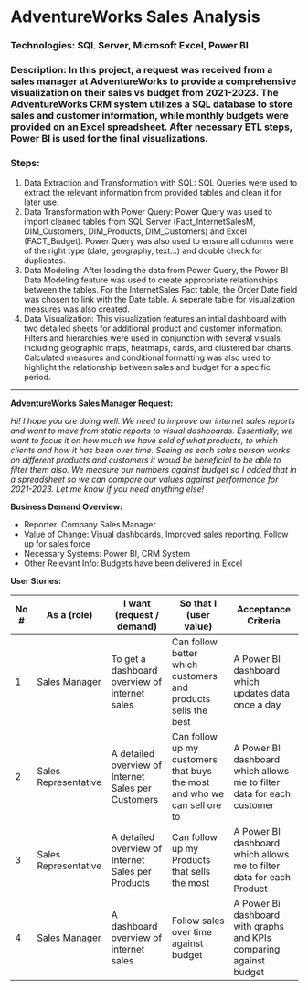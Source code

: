 # **AdventureWorks Sales Analysis**
### Technologies: SQL Server, Microsoft Excel, Power BI
### Description: In this project, a request was received from a sales manager at AdventureWorks to provide a comprehensive visualization on their sales vs budget from 2021-2023. The AdventureWorks CRM system utilizes a SQL database to store sales and customer information, while monthly budgets were provided on an Excel spreadsheet. After necessary ETL steps, Power BI is used for the final visualizations.
### Steps:
1. Data Extraction and Transformation with SQL: SQL Queries were used to extract the relevant information from provided tables and clean it for later use.
2. Data Transformation with Power Query: Power Query was used to import cleaned tables from SQL Server (Fact_InternetSalesM, DIM_Customers, DIM_Products, DIM_Customers) and Excel (FACT_Budget). Power Query was also used to ensure all columns were of the right type (date, geography, text...) and double check for duplicates.
3. Data Modeling: After loading the data from Power Query, the Power BI Data Modeling feature was used to create appropriate relationships between the tables. For the InternetSales Fact table, the Order Date field was chosen to link with the Date table. A seperate table for visualization measures was also created.
4. Data Visualization: This visualization features an intial dashboard with two detailed sheets for additional product and customer information. Filters and hierarchies were used in conjunction with several visuals including geographic maps, heatmaps, cards, and clustered bar charts. Calculated measures and conditional formatting was also used to highlight the relationship between sales and budget for a specific period.

-------------------------------------------------------------------------------------------------------------------------------------------------------------------

**AdventureWorks Sales Manager Request:** 

_Hi!
I hope you are doing well. We need to improve our internet sales reports and want to move from static reports to visual dashboards.
Essentially, we want to focus it on how much we have sold of what products, to which clients and how it has been over time.
Seeing as each sales person works on different products and customers it would be beneficial to be able to filter them also.
We measure our numbers against budget so I added that in a spreadsheet so we can compare our values against performance for 2021-2023.
Let me know if you need anything else!_

**Business Demand Overview:**
-	Reporter: Company Sales Manager
-	Value of Change: Visual dashboards, Improved sales reporting, Follow up for sales force
-	Necessary Systems: Power BI, CRM System
-	Other Relevant Info: Budgets have been delivered in Excel
  
**User Stories:**

| No # | As a (role)	| I want (request / demand) |	So that I (user value)| Acceptance Criteria |
|------|--------------|---------------------------|-----------------------|---------------------|
| 1 | Sales Manager | To get a dashboard overview of internet sales	| Can follow better which customers and products sells the best | A Power BI dashboard which updates data once a day |
| 2	| Sales Representative | A detailed overview of Internet Sales per Customers | Can follow up my customers that buys the most and who we can sell ore to | A Power BI dashboard which allows me to filter data for each customer |
| 3	| Sales Representative | A detailed overview of Internet Sales per Products	| Can follow up my Products that sells the most	| A Power BI dashboard which allows me to filter data for each Product |
| 4	| Sales Manager	| A dashboard overview of internet sales | Follow sales over time against budget | A Power Bi dashboard with graphs and KPIs comparing against budget |

